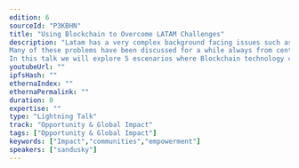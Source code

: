 ```yaml
---
edition: 6
sourceId: "P3KBHN"
title: "Using Blockchain to Overcome LATAM Challenges"
description: "Latam has a very complex background facing issues such as govt corruption, inequality, lack of opportunities, violence and so on... 
Many of these problems have been discussed for a while always from centralized points of view. 
In this talk we will explore 5 escenarios where Blockchain technology can improve quality of life for latam people."
youtubeUrl: ""
ipfsHash: ""
ethernaIndex: ""
ethernaPermalink: ""
duration: 0
expertise: ""
type: "Lightning Talk"
track: "Opportunity & Global Impact"
tags: ["Opportunity & Global Impact"]
keywords: ["Impact","communities","empowerment"]
speakers: ["sandusky"]
---
```

